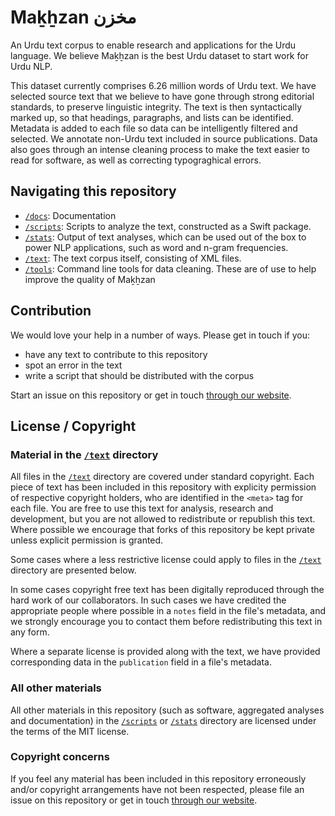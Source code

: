 # Maḵẖzan مخزن

An Urdu text corpus to enable research and applications for the Urdu language. We believe Maḵẖzan is the best Urdu dataset to start work for Urdu NLP.

This dataset currently comprises 6.26 million words of Urdu text. We have selected source text that we believe to have gone through strong editorial standards, to preserve linguistic integrity. The text is then syntactically marked up, so that headings, paragraphs, and lists can be identified. Metadata is added to each file so data can be intelligently filtered and selected. We annotate non-Urdu text included in source publications. Data also goes through an intense cleaning process to make the text easier to read for software, as well as correcting typograghical errors.

## Navigating this repository

- [`/docs`](/docs): Documentation
- [`/scripts`](/scripts): Scripts to analyze the text, constructed as a Swift package.
- [`/stats`](/stats): Output of text analyses, which can be used out of the box to power NLP applications, such as word and n-gram frequencies.
- [`/text`](/text): The text corpus itself, consisting of XML files.
- [`/tools`](/tools): Command line tools for data cleaning. These are of use to help improve the quality of Maḵẖzan

## Contribution

We would love your help in a number of ways. Please get in touch if you:
- have any text to contribute to this repository
- spot an error in the text
- write a script that should be distributed with the corpus

Start an issue on this repository or get in touch [through our website](https://matnsaz.net/en/contact). 

## License / Copyright

### Material in the [`/text`](/text) directory

All files in the [`/text`](/text) directory are covered under standard copyright. Each piece of text has been included in this repository with explicity permission of respective copyright holders, who are identified in the `<meta>` tag for each file. You are free to use this text for analysis, research and development, but you are not allowed to redistribute or republish this text. Where possible we encourage that forks of this repository be kept private unless explicit permission is granted.

Some cases where a less restrictive license could apply to files in the [`/text`](/text) directory are presented below. 

In some cases copyright free text has been digitally reproduced through the hard work of our collaborators. In such cases we have credited the appropriate people where possible in a `notes` field in the file's metadata, and we strongly encourage you to contact them before redistributing this text in any form.

Where a separate license is provided along with the text, we have provided corresponding data in the `publication` field in a file's metadata. 

### All other materials

All other materials in this repository (such as software, aggregated analyses and documentation) in the [`/scripts`](/scripts) or [`/stats`](/stats) directory are licensed under the terms of the MIT license.

### Copyright concerns

If you feel any material has been included in this repository erroneously and/or copyright arrangements have not been respected, please file an issue on this repository or get in touch [through our website](https://matnsaz.net/en/contact). 
